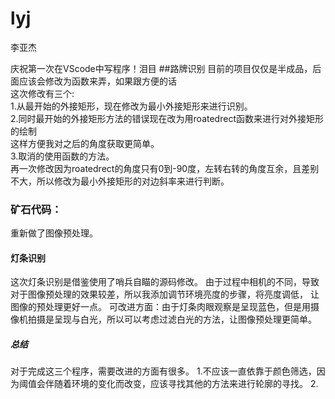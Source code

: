 # lyj
李亚杰

庆祝第一次在VScode中写程序！泪目
##路牌识别
目前的项目仅仅是半成品，后面应该会修改为函数来弄，如果跟方便的话   
这次修改有三个:   
1.从最开始的外接矩形，现在修改为最小外接矩形来进行识别。   
2.同时最开始的外接矩形方法的错误现在改为用roatedrect函数来进行对外接矩形的绘制   
这样方便我对之后的角度获取更简单。   
3.取消的使用函数的方法。   
再一次修改因为roatedrect的角度只有0到-90度，左转右转的角度互余，且差别不大，所以修改为最小外接矩形的对边斜率来进行判断。
### 矿石代码：   
重新做了图像预处理。   
#### 灯条识别
这次灯条识别是借鉴使用了哨兵自瞄的源码修改。
由于过程中相机的不同，导致对于图像预处理的效果较差，所以我添加调节环境亮度的步骤，将亮度调低，
让图像的预处理更好一点。
可改进方面：由于灯条肉眼观察是呈现蓝色，但是用摄像机拍摄是呈现与白光，所以可以考虑过滤白光的方法，让图像预处理更简单。

##### 总结
对于完成这三个程序，需要改进的方面有很多。
1.不应该一直依靠于颜色筛选，因为阈值会伴随着环境的变化而改变，应该寻找其他的方法来进行轮廓的寻找。
2.    
